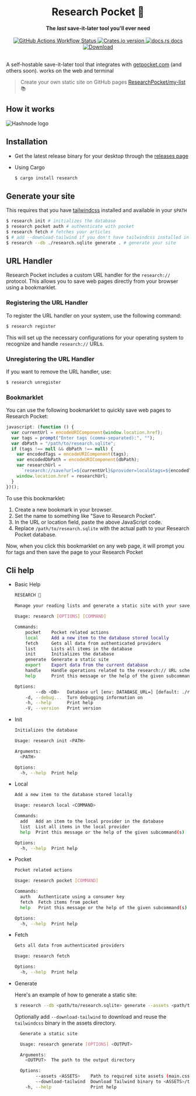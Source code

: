 <h1 align="center">Research Pocket 🔖</h1>
<div align="center">
  <strong> The <em>last</em> save-it-later tool you'll ever need </strong>
</div>
<br />
<div align="center">
  <!-- Github Actions -->
  <a
    href="https://github.com/ResearchPocket/ResearchPocket/actions/workflows/ci-biulds.yml"
  >
    <img
      alt="GitHub Actions Workflow Status"
      src="https://img.shields.io/github/actions/workflow/status/KorigamiK/ResearchPocket/ci-biulds.yml"
    />
  </a>
  <!-- Version -->
  <a href="https://crates.io/crates/research">
    <img
      src="https://img.shields.io/crates/v/research.svg?style=flat-square"
      alt="Crates.io version"
    />
  </a>
  <!-- Docs -->
  <a href="https://docs.rs/research">
    <img
      src="https://img.shields.io/badge/docs-latest-blue.svg?style=flat-square"
      alt="docs.rs docs"
    />
  </a>
  <!-- Downloads -->
  <a href="https://crates.io/crates/research">
    <img
      src="https://img.shields.io/crates/d/research.svg?style=flat-square"
      alt="Download"
    />
  </a>
</div>

<br />

A self-hostable save-it-later tool that integrates with
[getpocket.com](https://getpocket.com) (and others soon). works on the web and
terminal

> Create your own static site on GitHub pages
> [ResearchPocket/my-list](https://github.com/ResearchPocket/my-list) 📚

## How it works

<picture>
  <source
    media="(prefers-color-scheme: dark)"
    srcset="./.github/explainer-dark.png"
  />
  <source
    media="(prefers-color-scheme: light)"
    srcset="./.github/explainer.png"
  />
  <img alt="Hashnode logo" src="./.github/explainer.png" />
</picture>


## Installation

- Get the latest release binary for your desktop through the
  [releases page](https://github.com/KorigamiK/ResearchPocket/releases)

- Using Cargo
  ```sh
  $ cargo install research
  ```

## Generate your site

This requires that you have
[tailwindcss](https://tailwindcss.com/blog/standalone-cli) installed and
available in your `$PATH`

```sh
$ research init # initializes the database
$ research pocket auth # authenticate with pocket
$ research fetch # fetches your articles
$ # add --download-tailwind if you don't have tailwindcss installed in your $PATH
$ research --db ./research.sqlite generate . # generate your site
```

## URL Handler

Research Pocket includes a custom URL handler for the `research://` protocol.
This allows you to save web pages directly from your browser using a
bookmarklet.

### Registering the URL Handler

To register the URL handler on your system, use the following command:

```sh
$ research register
```

This will set up the necessary configurations for your operating system to
recognize and handle `research://` URLs.

### Unregistering the URL Handler

If you want to remove the URL handler, use:

```sh
$ research unregister
```

### Bookmarklet

You can use the following bookmarklet to quickly save web pages to Research
Pocket:

```javascript
javascript: (function () {
  var currentUrl = encodeURIComponent(window.location.href);
  var tags = prompt("Enter tags (comma-separated):", "");
  var dbPath = "/path/to/research.sqlite";
  if (tags !== null && dbPath !== null) {
    var encodedTags = encodeURIComponent(tags);
    var encodedDbPath = encodeURIComponent(dbPath);
    var researchUrl =
      `research://save?url=${currentUrl}&provider=local&tags=${encodedTags}&db_path=${encodedDbPath}`;
    window.location.href = researchUrl;
  }
})();
```

To use this bookmarklet:

1. Create a new bookmark in your browser.
2. Set the name to something like "Save to Research Pocket".
3. In the URL or location field, paste the above JavaScript code.
4. Replace `/path/to/research.sqlite` with the actual path to your Research
   Pocket database.

Now, when you click this bookmarklet on any web page, it will prompt you for
tags and then save the page to your Research Pocket

## Cli help

- Basic Help

  ```sh
  RESEARCH 🔖

  Manage your reading lists and generate a static site with your saved articles.

  Usage: research [OPTIONS] [COMMAND]

  Commands:
      pocket    Pocket related actions
      local     Add a new item to the database stored locally
      fetch     Gets all data from authenticated providers
      list      Lists all items in the database
      init      Initializes the database
      generate  Generate a static site
      export    Export data from the current database
      handle    Handle operations related to the research:// URL scheme
      help      Print this message or the help of the given subcommand(s)

  Options:
          --db <DB>   Database url [env: DATABASE_URL=] [default: ./research.sqlite]
      -d, --debug...  Turn debugging information on
      -h, --help      Print help
      -V, --version   Print version
  ```

- Init

  ```sh
  Initializes the database

  Usage: research init <PATH>

  Arguments:
    <PATH>

  Options:
    -h, --help  Print help
  ```

- Local

  ```sh
  Add a new item to the database stored locally

  Usage: research local <COMMAND>

  Commands:
    add   Add an item to the local provider in the database
    list  List all items in the local provider
    help  Print this message or the help of the given subcommand(s)

  Options:
    -h, --help  Print help
  ```

- Pocket

  ```sh
  Pocket related actions

  Usage: research pocket [COMMAND]

  Commands:
    auth   Authenticate using a consumer key
    fetch  Fetch items from pocket
    help   Print this message or the help of the given subcommand(s)

  Options:
    -h, --help  Print help
  ```

- Fetch

  ```sh
  Gets all data from authenticated providers

  Usage: research fetch

  Options:
    -h, --help  Print help
  ```

- Generate

  Here's an example of how to generate a static site:

  ```sh
  $ research --db <path/to/research.sqlite> generate --assets <path/to/assets> <path/to/output>
  ```

  Optionally add `--download-tailwind` to download and reuse the `tailwindcss`
  binary in the assets directory.

  ```sh
    Generate a static site

    Usage: research generate [OPTIONS] <OUTPUT>

    Arguments:
      <OUTPUT>  The path to the output directory

    Options:
          --assets <ASSETS>    Path to required site assets (main.css, search.js, tailwind.config.js) [default: ./assets]
          --download-tailwind  Download Tailwind binary to <ASSETS>/tailwindcss if not found
      -h, --help               Print help
  ```
